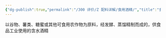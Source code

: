 ```yaml
---
{"dg-publish":true,"permalink":"/300 评价/Z 配料详解/食用酒精/","title":"食用酒精","created":"2024-01-25T18:45:04.000+08:00","updated":"2024-01-25T18:45:04.000+08:00"}
---
```



以谷物、薯类、糖蜜或其他可食用农作物为原料，经发酵、蒸馏精制而成的，供食品工业使用的含水酒精